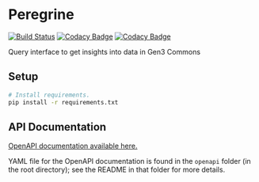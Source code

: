 # Peregrine

[![Build Status](https://travis-ci.org/uc-cdis/peregrine.svg?branch=master)](https://travis-ci.org/uc-cdis/peregrine)
[![Codacy Badge](https://api.codacy.com/project/badge/Grade/f6128183864d4e5da5093eb72a3c9c97)](https://www.codacy.com/app/uc-cdis/peregrine?utm_source=github.com&amp;utm_medium=referral&amp;utm_content=uc-cdis/peregrine&amp;utm_campaign=Badge_Grade)
[![Codacy Badge](https://api.codacy.com/project/badge/Coverage/f6128183864d4e5da5093eb72a3c9c97)](https://www.codacy.com/app/uc-cdis/peregrine?utm_source=github.com&utm_medium=referral&utm_content=uc-cdis/peregrine&utm_campaign=Badge_Coverage)

Query interface to get insights into data in Gen3 Commons

## Setup

```bash
# Install requirements.
pip install -r requirements.txt
```


## API Documentation

[OpenAPI documentation available here.](http://petstore.swagger.io/?url=https://raw.githubusercontent.com/uc-cdis/peregrine/master/openapis/swagger.yaml)

YAML file for the OpenAPI documentation is found in the `openapi` folder (in
the root directory); see the README in that folder for more details.
